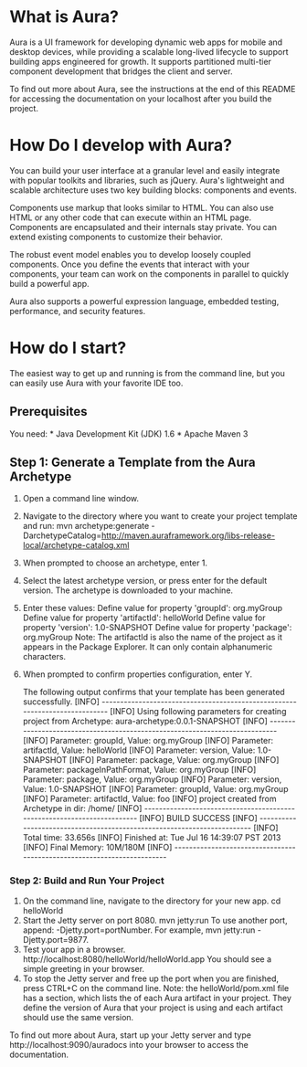 # What is Aura?

Aura is a UI framework for developing dynamic web apps for mobile and desktop 
devices, while providing a scalable long-lived lifecycle to support building apps
engineered for growth. It supports partitioned multi-tier component development 
that bridges the client and server.
 
To find out more about Aura, see the instructions at the end of this README for 
accessing the documentation on your localhost after you build the project. 

# How Do I develop with Aura?

You can build your user interface at a granular level and easily integrate with
popular toolkits and libraries, such as jQuery. Aura's lightweight and scalable 
architecture uses two key building blocks: components and events.
 
Components use markup that looks similar to HTML. You can also use HTML or any other code that can
execute within an HTML page. Components are encapsulated and their internals stay 
private. You can extend existing components to customize their behavior. 
   
The robust event model enables you to develop loosely coupled components. Once 
you define the events that interact with your components, your team can work on 
the components in parallel to quickly build a powerful app.

Aura also supports a powerful expression language, embedded testing, performance, and security features.

# How do I start?

The easiest way to get up and running is from the command line, but you can easily use Aura
with your favorite IDE too.

## Prerequisites

You need:
    * Java Development Kit (JDK) 1.6
    * Apache Maven 3

## Step 1: Generate a Template from the Aura Archetype
   1. Open a command line window.
   2. Navigate to the directory where you want to create your project template and run:
       mvn archetype:generate -DarchetypeCatalog=http://maven.auraframework.org/libs-release-local/archetype-catalog.xml
   3. When prompted to choose an archetype, enter 1.
   4. Select the latest archetype version, or press enter for the default version.
       The archetype is downloaded to your machine.
   5. Enter these values:
       Define value for property 'groupId': org.myGroup
       Define value for property 'artifactId': helloWorld
       Define value for property 'version': 1.0-SNAPSHOT
       Define value for property 'package': org.myGroup
       Note: The artifactId is also the name of the project as it appears in the Package
             Explorer. It can only contain alphanumeric characters.
   6. When prompted to confirm properties configuration, enter Y.
 
       The following output confirms that your template has been generated successfully.
        [INFO] ----------------------------------------------------------------------------
        [INFO] Using following parameters for creating project from Archetype: aura-archetype:0.0.1-SNAPSHOT
        [INFO] ----------------------------------------------------------------------------
        [INFO] Parameter: groupId, Value: org.myGroup
        [INFO] Parameter: artifactId, Value: helloWorld
        [INFO] Parameter: version, Value: 1.0-SNAPSHOT
        [INFO] Parameter: package, Value: org.myGroup
        [INFO] Parameter: packageInPathFormat, Value: org.myGroup
        [INFO] Parameter: package, Value: org.myGroup
        [INFO] Parameter: version, Value: 1.0-SNAPSHOT
        [INFO] Parameter: groupId, Value: org.myGroup
        [INFO] Parameter: artifactId, Value: foo
        [INFO] project created from Archetype in dir: /home/<project-path>
        [INFO] ------------------------------------------------------------------------
        [INFO] BUILD SUCCESS
        [INFO] ------------------------------------------------------------------------
        [INFO] Total time: 33.656s
        [INFO] Finished at: Tue Jul 16 14:39:07 PST 2013
        [INFO] Final Memory: 10M/180M
        [INFO] ------------------------------------------------------------------------
  
### Step 2: Build and Run Your Project
   1. On the command line, navigate to the directory for your new app.
       cd helloWorld
   2. Start the Jetty server on port 8080.
       mvn jetty:run
       To use another port, append: -Djetty.port=portNumber. For example, mvn jetty:run -Djetty.port=9877.
   3. Test your app in a browser.
       http://localhost:8080/helloWorld/helloWorld.app
       You should see a simple greeting in your browser.
   4. To stop the Jetty server and free up the port when you are finished, press CTRL+C on the command line.
   Note: the helloWorld/pom.xml file has a <dependencies> section, which lists the <version> of each Aura 
         artifact in your project. They define the version of Aura that your project is using and each artifact 
         <dependency> should use the same version.

To find out more about Aura, start up your Jetty server and type http://localhost:9090/auradocs into your browser
to access the documentation.
